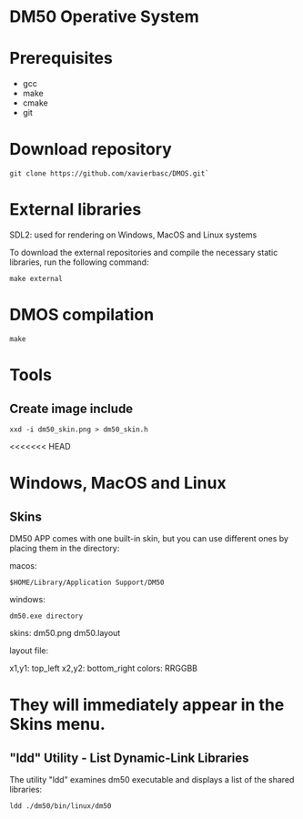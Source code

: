 # DM50 Operative System

# Prerequisites

- gcc
- make
- cmake
- git

# Download repository

```shell
git clone https://github.com/xavierbasc/DMOS.git`
```

# External libraries

SDL2: used for rendering on Windows, MacOS and Linux systems

To download the external repositories and compile the necessary static libraries, run the following command:

```shell
make external
```

# DMOS compilation

```shell
make
```


# Tools

## Create image include

```shell
xxd -i dm50_skin.png > dm50_skin.h
```

<<<<<<< HEAD
# Windows, MacOS and Linux

## Skins

DM50 APP comes with one built-in skin, but you can use different ones by placing them in the directory:

macos:
```shell
$HOME/Library/Application Support/DM50
```

windows:
```shell
dm50.exe directory
```

skins:
  dm50.png
  dm50.layout

layout file:

  x1,y1: top_left x2,y2: bottom_right colors: RRGGBB

They will immediately appear in the Skins menu.
=======

## "ldd" Utility - List Dynamic-Link Libraries

The utility "ldd" examines dm50 executable and displays a list of the shared libraries:

```shell
ldd ./dm50/bin/linux/dm50
```

